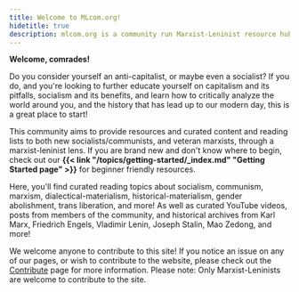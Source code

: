 ```yaml
---
title: Welcome to MLcom.org!
hidetitle: true
description: mlcom.org is a community run Marxist-Leninist resource hub! We have curated reading topics about socialism, communism, marxism, dialectical-materialism, historical-materialism, gender abolishment, trans liberation, and more.
---
```


**Welcome, comrades!**

Do you consider yourself an anti-capitalist, or maybe even a socialist? If you do, and you're looking to further educate yourself on capitalism and its pitfalls, socialism and its benefits, and learn how to critically analyze the world around you, and the history that has lead up to our modern day, this is a great place to start!

This community aims to provide resources and curated content and reading lists to both new socialists/communists, and veteran marxists, through a marxist-leninist lens. If you are brand new and don't know where to begin, check out our **{{< link "/topics/getting-started/_index.md" "Getting Started page" >}}** for beginner friendly resources.

Here, you'll find curated reading topics about socialism, communism, marxism, dialectical-materialism, historical-materialism, gender abolishment, trans liberation, and more! As well as curated YouTube videos, posts from members of the community, and historical archives from Karl Marx, Friedrich Engels, Vladimir Lenin, Joseph Stalin, Mao Zedong, and more!

We welcome anyone to contribute to this site! If you notice an issue on any of our pages, or wish to contribute to the website, please check out the [Contribute](/contribute) page for more information. Please note: Only Marxist-Leninists are welcome to contribute to the site.
